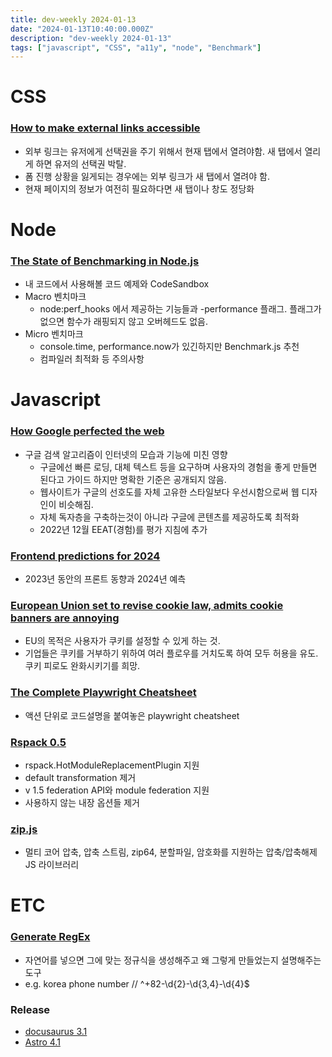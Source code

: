 ```yaml
---
title: dev-weekly 2024-01-13
date: "2024-01-13T10:40:00.000Z"
description: "dev-weekly 2024-01-13"
tags: ["javascript", "CSS", "a11y", "node", "Benchmark"]
---
```

# CSS

### **[How to make external links accessible](https://blog.pope.tech/2024/01/02/how-to-make-external-links-accessible)**

- 외부 링크는 유저에게 선택권을 주기 위해서 현재 탭에서 열려야함. 새 탭에서 열리게 하면 유저의 선택권 박탈.
- 폼 진행 상황을 잃게되는 경우에는 외부 링크가 새 탭에서 열려야 함.
- 현재 페이지의 정보가 여전히 필요하다면 새 탭이나 창도 정당화

# Node

### **[The State of Benchmarking in Node.js](https://www.webpro.nl/articles/the-state-of-benchmarking-in-nodejs)**

- 내 코드에서 사용해볼 코드 예제와 CodeSandbox
- Macro 벤치마크
    - node:perf_hooks 에서 제공하는 기능들과 -performance 플래그. 플래그가 없으면 함수가 래핑되지 않고 오버헤드도 없음.
- Micro 벤치마크
    - console.time, performance.now가 있긴하지만 Benchmark.js 추천
    - 컴파일러 최적화 등 주의사항

# Javascript

### **[How Google perfected the web](https://www.theverge.com/c/23998379/google-search-seo-algorithm-webpage-optimization)**

- 구글 검색 알고리즘이 인터넷의 모습과 기능에 미친 영향
    - 구글에선 빠른 로딩, 대체 텍스트 등을 요구하며 사용자의 경험을 좋게 만들면 된다고 가이드 하지만 명확한 기준은 공개되지 않음.
    - 웹사이트가 구글의 선호도를 자체 고유한 스타일보다 우선시함으로써 웹 디자인이 비슷해짐.
    - 자체 독자층을 구축하는것이 아니라 구글에 콘텐츠를 제공하도록 최적화
    - 2022년 12월 EEAT(경험)를 평가 지침에 추가

### **[Frontend predictions for 2024](https://buttondown.email/whatever_jamie/archive/frontend-predictions-for-2024/)**

- 2023년 동안의 프론트 동향과 2024년 예측

### **[European Union set to revise cookie law, admits cookie banners are annoying](https://www.techspot.com/news/101396-european-union-set-revise-cookie-law-admits-cookie.html)**

- EU의 목적은 사용자가 쿠키를 설정할 수 있게 하는 것.
- 기업들은 쿠키를 거부하기 위하여 여러 플로우를 거치도록 하여 모두 허용을 유도. 쿠키 피로도 완화시키기를 희망.

### **[The Complete Playwright Cheatsheet](https://proxiesapi.com/articles/the-complete-playwright-cheatsheet)**

- 액션 단위로 코드설명을 붙여놓은 playwright cheatsheet

### **[Rspack 0.5](https://www.rspack.dev/blog/announcing-0.5)**

- rspack.HotModuleReplacementPlugin 지원
- default transformation 제거
- v 1.5 federation API와 module federation 지원
- 사용하지 않는 내장 옵션들 제거

### **[zip.js](https://gildas-lormeau.github.io/zip.js/)**

- 멀티 코어 압축, 압축 스트림, zip64, 분할파일, 암호화를 지원하는 압축/압축해제 JS 라이브러리

# ETC

### **[Generate RegEx](https://www.subiregex.com/)**

- 자연어를 넣으면 그에 맞는 정규식을 생성해주고 왜 그렇게 만들었는지 설명해주는 도구
- e.g. korea phone number // ^\+82-\d{2}-\d{3,4}-\d{4}$

### **Release**

- [docusaurus 3.1](https://docusaurus.io/blog/releases/3.1)
- [Astro 4.1](https://astro.build/blog/astro-410/)